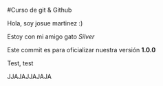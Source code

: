 #Curso de git & Github

Hola, soy josue martinez :)

Estoy con mi amigo gato _Silver_

Este commit es para oficializar nuestra versión **1.0.0**

Test, test


JJAJAJJAJAJA